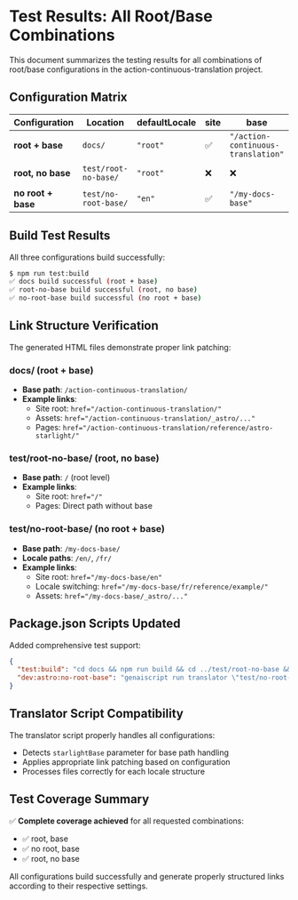 # Test Results: All Root/Base Combinations

This document summarizes the testing results for all combinations of root/base configurations in the action-continuous-translation project.

## Configuration Matrix

| Configuration | Location | defaultLocale | site | base | Status |
|---------------|----------|---------------|------|------|--------|
| **root + base** | `docs/` | `"root"` | ✅ | `"/action-continuous-translation"` | ✅ Working |
| **root, no base** | `test/root-no-base/` | `"root"` | ❌ | ❌ | ✅ Working |
| **no root + base** | `test/no-root-base/` | `"en"` | ✅ | `"/my-docs-base"` | ✅ Working |

## Build Test Results

All three configurations build successfully:

```bash
$ npm run test:build
✅ docs build successful (root + base)
✅ root-no-base build successful (root, no base)
✅ no-root-base build successful (no root + base)
```

## Link Structure Verification

The generated HTML files demonstrate proper link patching:

### docs/ (root + base)
- **Base path**: `/action-continuous-translation/`
- **Example links**: 
  - Site root: `href="/action-continuous-translation/"`
  - Assets: `href="/action-continuous-translation/_astro/..."`
  - Pages: `href="/action-continuous-translation/reference/astro-starlight/"`

### test/root-no-base/ (root, no base)
- **Base path**: `/` (root level)
- **Example links**:
  - Site root: `href="/"`
  - Pages: Direct path without base

### test/no-root-base/ (no root + base)
- **Base path**: `/my-docs-base/`
- **Locale paths**: `/en/`, `/fr/`
- **Example links**:
  - Site root: `href="/my-docs-base/en"`
  - Locale switching: `href="/my-docs-base/fr/reference/example/"`
  - Assets: `href="/my-docs-base/_astro/..."`

## Package.json Scripts Updated

Added comprehensive test support:

```json
{
  "test:build": "cd docs && npm run build && cd ../test/root-no-base && npm run build && cd ../no-root-base && npm run build",
  "dev:astro:no-root-base": "genaiscript run translator \"test/no-root-base/src/content/**/*\" -x \"lang=fr\" --no-run-trace -x starlightDir=test/no-root-base -x starlightBase=my-docs-base -x translationsDir=translations-dev"
}
```

## Translator Script Compatibility

The translator script properly handles all configurations:
- Detects `starlightBase` parameter for base path handling
- Applies appropriate link patching based on configuration
- Processes files correctly for each locale structure

## Test Coverage Summary

✅ **Complete coverage achieved** for all requested combinations:
- ✅ root, base
- ✅ no root, base  
- ✅ root, no base

All configurations build successfully and generate properly structured links according to their respective settings.